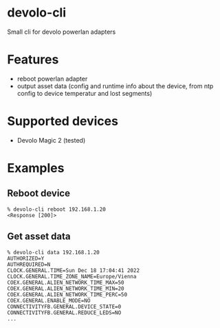 # devolo-cli
Small cli for devolo powerlan adapters

# Features

- reboot powerlan adapter
- output asset data (config and runtime info about the device, from ntp config to device temperatur and lost segments)

# Supported devices

- Devolo Magic 2 (tested)

# Examples

## Reboot device

```
% devolo-cli reboot 192.168.1.20
<Response [200]>
```

## Get asset data

```
% devolo-cli data 192.168.1.20
AUTHORIZED=Y
AUTHREQUIRED=N
CLOCK.GENERAL.TIME=Sun Dec 18 17:04:41 2022
CLOCK.GENERAL.TIME_ZONE_NAME=Europe/Vienna
COEX.GENERAL.ALIEN_NETWORK_TIME_MAX=50
COEX.GENERAL.ALIEN_NETWORK_TIME_MIN=20
COEX.GENERAL.ALIEN_NETWORK_TIME_PERC=50
COEX.GENERAL.ENABLE_MODE=NO
CONNECTIVITYFB.GENERAL.DEVICE_STATE=0
CONNECTIVITYFB.GENERAL.REDUCE_LEDS=NO
...
```
